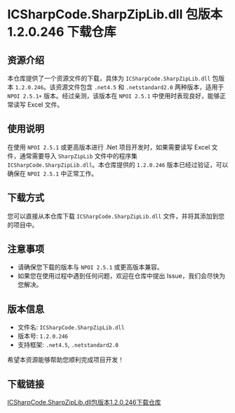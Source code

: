 # ICSharpCode.SharpZipLib.dll 包版本 1.2.0.246 下载仓库

## 资源介绍

本仓库提供了一个资源文件的下载，具体为 `ICSharpCode.SharpZipLib.dll` 包版本 `1.2.0.246`。该资源文件包含 `.net4.5` 和 `.netstandard2.0` 两种版本，适用于 `NPOI 2.5.1+` 版本。经过亲测，该版本在 `NPOI 2.5.1` 中使用时表现良好，能够正常读写 Excel 文件。

## 使用说明

在使用 `NPOI 2.5.1` 或更高版本进行 .Net 项目开发时，如果需要读写 Excel 文件，通常需要导入 `SharpZipLib` 文件中的程序集 `ICSharpCode.SharpZipLib.dll`。本仓库提供的 `1.2.0.246` 版本已经过验证，可以确保在 `NPOI 2.5.1` 中正常工作。

## 下载方式

您可以直接从本仓库下载 `ICSharpCode.SharpZipLib.dll` 文件，并将其添加到您的项目中。

## 注意事项

- 请确保您下载的版本与 `NPOI 2.5.1` 或更高版本兼容。
- 如果您在使用过程中遇到任何问题，欢迎在仓库中提出 Issue，我们会尽快为您解决。

## 版本信息

- 文件名: `ICSharpCode.SharpZipLib.dll`
- 版本号: `1.2.0.246`
- 支持框架: `.net4.5`, `.netstandard2.0`

希望本资源能够帮助您顺利完成项目开发！

## 下载链接

[ICSharpCode.SharpZipLib.dll包版本1.2.0.246下载仓库](https://pan.quark.cn/s/becc6df908d7)